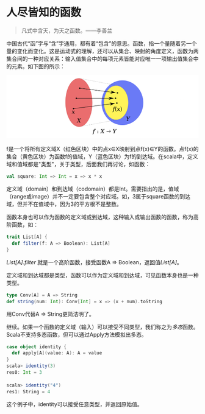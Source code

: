 # 人尽皆知的函数

> 凡式中含天，为天之函数。——李善兰

中国古代“函”字与“含”字通用，都有着“包含”的意思。函数，指一个量随着另一个量的变化而变化。这是运动式的理解，还可以从集合、映射的角度定义，函数为两集合间的一种对应关系：输入值集合中的每项元素皆能对应唯一一项输出值集合中的元素。如下图的所示：

![functor](../imgs/domain_range.png)

f是一个将所有定义域X（红色区块）中的点x∈X映射到点f(x)∈Y的函数。点f(x)的集合（黄色区块）为函数f的值域，Y（蓝色区块）为f的到达域。在scala中，定义域和值域都是"类型"，关于类型，后面我们再讨论，如函数：
```scala
val square: Int => Int = x => x * x
```
定义域（domain）和到达域（codomain）都是Int。需要指出的是，值域（range或image）并不一定要包含整个对应域。如，3属于square函数的到达域，但并不在值域中，因为3的平方根不是整数。

函数本身也可以作为函数的定义域或到达域，这种输入或输出函数的函数，称为高阶函数，如：

```scala
trait List[A] {
  def filter(f: A => Boolean): List[A]
}
```

*List[A].filter* 就是一个高阶函数，接受函数A => Boolean，返回值*List[A]*。

定义域和到达域都是类型，函数可以作为定义域和到达域，可见函数本身也是一种类型。
```scala
type Conv[A] = A => String
def string(num: Int): Conv[Int] = x => (x + num).toString
```
用Conv代替A => String更简洁明了。

继续。如果一个函数的定义域（输入）可以接受不同类型，我们称之为*多态*函数。Scala不支持多态函数，但可以通过Apply方法模拟出多态。
```scala
case object identity {
  def apply[A](value: A): A = value
}
scala> identity(3)
res0: Int = 3

scala> identity("4")
res1: String = 4
```
这个例子中，identity可以接受任意类型，并返回原始值。
